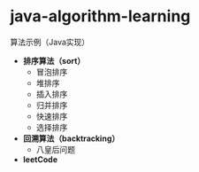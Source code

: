 # java-algorithm-learning

算法示例（Java实现）

* **排序算法（sort）**
  * 冒泡排序
  * 堆排序
  * 插入排序
  * 归并排序
  * 快速排序
  * 选择排序
* **回溯算法（backtracking）**
  * 八皇后问题
* **leetCode**